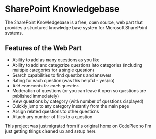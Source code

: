 # SharePoint Knowledgebase
The SharePoint Knowledgebase is a free, open source, web part that provides a structured knowledge base system for Microsoft SharePoint systems.

## Features of the Web Part
* Ability to add as many questions as you like
* Ability to add and categorize questions into categories (including multiple categories for a single question)
* Search capabilities to find questions and answers
* Rating for each question (was this helpful - yes/no)
* Add comments for each question
* Moderation of questions (or you can leave it open so questions are published immediately)
* View questions by category (with number of questions displayed)
* Quickly jump to any category instantly from the main page
* Assign related questions to other questions
* Attach any number of files to a question

This project was just migrated from it's original home on CodePlex so I'm just getting things cleaned up and setup here.
